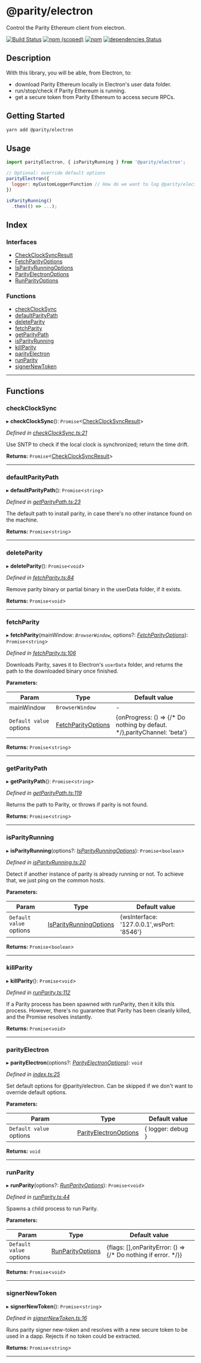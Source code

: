 
@parity/electron
================

Control the Parity Ethereum client from electron.

[![Build Status](https://travis-ci.org/paritytech/js-libs.svg?branch=master)](https://travis-ci.org/paritytech/js-libs) [![npm (scoped)](https://img.shields.io/npm/v/@parity/electron.svg)](https://www.npmjs.com/package/@parity/electron) [![npm](https://img.shields.io/npm/dw/@parity/electron.svg)](https://www.npmjs.com/package/@parity/electron) [![dependencies Status](https://david-dm.org/paritytech/js-libs/status.svg?path=packages/electron)](https://david-dm.org/paritytech/js-libs?path=packages/electron)

Description
-----------

With this library, you will be able, from Electron, to:

*   download Parity Ethereum locally in Electron's user data folder.
*   run/stop/check if Parity Ethereum is running.
*   get a secure token from Parity Ethereum to access secure RPCs.

Getting Started
---------------

```bash
yarn add @parity/electron
```

Usage
-----

```javascript
import parityElectron, { isParityRunning } from '@parity/electron';

// Optional: override default options
parityElectron({
  logger: myCustomLoggerFunction // How do we want to log @parity/electron logs? Default is `debug`
})

isParityRunning()
  .then(() => ...);
```

## Index

### Interfaces

* [CheckClockSyncResult](interfaces/checkclocksyncresult.md)
* [FetchParityOptions](interfaces/fetchparityoptions.md)
* [IsParityRunningOptions](interfaces/isparityrunningoptions.md)
* [ParityElectronOptions](interfaces/parityelectronoptions.md)
* [RunParityOptions](interfaces/runparityoptions.md)

### Functions

* [checkClockSync](#checkclocksync)
* [defaultParityPath](#defaultparitypath)
* [deleteParity](#deleteparity)
* [fetchParity](#fetchparity)
* [getParityPath](#getparitypath)
* [isParityRunning](#isparityrunning)
* [killParity](#killparity)
* [parityElectron](#parityelectron)
* [runParity](#runparity)
* [signerNewToken](#signernewtoken)

---

## Functions

<a id="checkclocksync"></a>

###  checkClockSync

▸ **checkClockSync**(): `Promise`<[CheckClockSyncResult](interfaces/checkclocksyncresult.md)>

*Defined in [checkClockSync.ts:21](https://github.com/paritytech/js-libs/blob/f3c5e36/packages/electron/src/checkClockSync.ts#L21)*

Use SNTP to check if the local clock is synchronized; return the time drift.

**Returns:** `Promise`<[CheckClockSyncResult](interfaces/checkclocksyncresult.md)>

___
<a id="defaultparitypath"></a>

###  defaultParityPath

▸ **defaultParityPath**(): `Promise`<`string`>

*Defined in [getParityPath.ts:23](https://github.com/paritytech/js-libs/blob/f3c5e36/packages/electron/src/getParityPath.ts#L23)*

The default path to install parity, in case there's no other instance found on the machine.

**Returns:** `Promise`<`string`>

___
<a id="deleteparity"></a>

###  deleteParity

▸ **deleteParity**(): `Promise`<`void`>

*Defined in [fetchParity.ts:84](https://github.com/paritytech/js-libs/blob/f3c5e36/packages/electron/src/fetchParity.ts#L84)*

Remove parity binary or partial binary in the userData folder, if it exists.

**Returns:** `Promise`<`void`>

___
<a id="fetchparity"></a>

###  fetchParity

▸ **fetchParity**(mainWindow: *`BrowserWindow`*, options?: *[FetchParityOptions](interfaces/fetchparityoptions.md)*): `Promise`<`string`>

*Defined in [fetchParity.ts:106](https://github.com/paritytech/js-libs/blob/f3c5e36/packages/electron/src/fetchParity.ts#L106)*

Downloads Parity, saves it to Electron's `userData` folder, and returns the path to the downloaded binary once finished.

**Parameters:**

| Param | Type | Default value |
| ------ | ------ | ------ |
| mainWindow | `BrowserWindow` | - |
| `Default value` options | [FetchParityOptions](interfaces/fetchparityoptions.md) |  {onProgress: () &#x3D;&gt; {/* Do nothing by defaut. */},parityChannel: &#x27;beta&#x27;} |

**Returns:** `Promise`<`string`>

___
<a id="getparitypath"></a>

###  getParityPath

▸ **getParityPath**(): `Promise`<`string`>

*Defined in [getParityPath.ts:119](https://github.com/paritytech/js-libs/blob/f3c5e36/packages/electron/src/getParityPath.ts#L119)*

Returns the path to Parity, or throws if parity is not found.

**Returns:** `Promise`<`string`>

___
<a id="isparityrunning"></a>

###  isParityRunning

▸ **isParityRunning**(options?: *[IsParityRunningOptions](interfaces/isparityrunningoptions.md)*): `Promise`<`boolean`>

*Defined in [isParityRunning.ts:20](https://github.com/paritytech/js-libs/blob/f3c5e36/packages/electron/src/isParityRunning.ts#L20)*

Detect if another instance of parity is already running or not. To achieve that, we just ping on the common hosts.

**Parameters:**

| Param | Type | Default value |
| ------ | ------ | ------ |
| `Default value` options | [IsParityRunningOptions](interfaces/isparityrunningoptions.md) |  {wsInterface: &#x27;127.0.0.1&#x27;,wsPort: &#x27;8546&#x27;} |

**Returns:** `Promise`<`boolean`>

___
<a id="killparity"></a>

###  killParity

▸ **killParity**(): `Promise`<`void`>

*Defined in [runParity.ts:112](https://github.com/paritytech/js-libs/blob/f3c5e36/packages/electron/src/runParity.ts#L112)*

If a Parity process has been spawned with runParity, then it kills this process. However, there's no guarantee that Parity has been cleanly killed, and the Promise resolves instantly.

**Returns:** `Promise`<`void`>

___
<a id="parityelectron"></a>

###  parityElectron

▸ **parityElectron**(options?: *[ParityElectronOptions](interfaces/parityelectronoptions.md)*): `void`

*Defined in [index.ts:25](https://github.com/paritytech/js-libs/blob/f3c5e36/packages/electron/src/index.ts#L25)*

Set default options for @parity/electron. Can be skipped if we don't want to override default options.

**Parameters:**

| Param | Type | Default value |
| ------ | ------ | ------ |
| `Default value` options | [ParityElectronOptions](interfaces/parityelectronoptions.md) |  { logger: debug } |

**Returns:** `void`

___
<a id="runparity"></a>

###  runParity

▸ **runParity**(options?: *[RunParityOptions](interfaces/runparityoptions.md)*): `Promise`<`void`>

*Defined in [runParity.ts:44](https://github.com/paritytech/js-libs/blob/f3c5e36/packages/electron/src/runParity.ts#L44)*

Spawns a child process to run Parity.

**Parameters:**

| Param | Type | Default value |
| ------ | ------ | ------ |
| `Default value` options | [RunParityOptions](interfaces/runparityoptions.md) |  {flags: [],onParityError: () &#x3D;&gt; {/* Do nothing if error. */}} |

**Returns:** `Promise`<`void`>

___
<a id="signernewtoken"></a>

###  signerNewToken

▸ **signerNewToken**(): `Promise`<`string`>

*Defined in [signerNewToken.ts:16](https://github.com/paritytech/js-libs/blob/f3c5e36/packages/electron/src/signerNewToken.ts#L16)*

Runs parity signer new-token and resolves with a new secure token to be used in a dapp. Rejects if no token could be extracted.

**Returns:** `Promise`<`string`>

___

